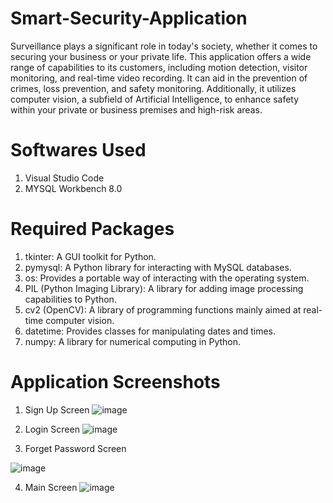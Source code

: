 # Smart-Security-Application
Surveillance plays a significant role in today's society, whether it comes to securing your business or your private life. This application offers a wide range of capabilities to its customers, including motion detection, visitor monitoring, and real-time video recording. It can aid in the prevention of crimes, loss prevention, and safety monitoring. Additionally, it utilizes computer vision, a subfield of Artificial Intelligence, to enhance safety within your private or business premises and high-risk areas.

# Softwares Used
1) Visual Studio Code
2) MYSQL Workbench 8.0 

# Required Packages
1) tkinter: A GUI toolkit for Python.
2) pymysql: A Python library for interacting with MySQL databases.
3) os: Provides a portable way of interacting with the operating system.
4) PIL (Python Imaging Library): A library for adding image processing capabilities to Python.
5) cv2 (OpenCV): A library of programming functions mainly aimed at real-time computer vision.
6) datetime: Provides classes for manipulating dates and times.
7) numpy: A library for numerical computing in Python.

# Application Screenshots
1) Sign Up Screen
![image](https://github.com/KrunalDalvi/Smart-Security-Application/assets/170504788/57690434-ddc5-4a6c-986d-ed51d72d0b8e)

2) Login Screen
![image](https://github.com/KrunalDalvi/Smart-Security-Application/assets/170504788/c5d59369-ec47-4467-ad94-6c1faee1d9dc)

3) Forget Password Screen
   
![image](https://github.com/KrunalDalvi/Smart-Security-Application/assets/170504788/f411ade8-6391-4570-90f4-9c6056a3019d)

4) Main Screen
![image](https://github.com/KrunalDalvi/Smart-Security-Application/assets/170504788/1d7c6519-bbe6-4ef3-955a-782584398b20)


